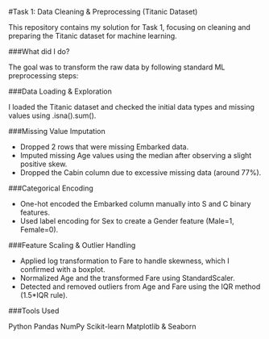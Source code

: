 #Task 1: Data Cleaning & Preprocessing (Titanic Dataset)

This repository contains my solution for Task 1, focusing on cleaning and preparing the Titanic dataset for machine learning.

###What did I do?

The goal was to transform the raw data by following standard ML preprocessing steps:

###Data Loading & Exploration

I loaded the Titanic dataset and checked the initial data types and missing values using .isna().sum().

###Missing Value Imputation

- Dropped 2 rows that were missing Embarked data.
- Imputed missing Age values using the median after observing a slight positive skew.
- Dropped the Cabin column due to excessive missing data (around 77%).

###Categorical Encoding

- One-hot encoded the Embarked column manually into S and C binary features.
- Used label encoding for Sex to create a Gender feature (Male=1, Female=0).

###Feature Scaling & Outlier Handling

- Applied log transformation to Fare to handle skewness, which I confirmed with a boxplot.
- Normalized Age and the transformed Fare using StandardScaler.
- Detected and removed outliers from Age and Fare using the IQR method (1.5*IQR rule).

###Tools Used

Python
Pandas
NumPy
Scikit-learn
Matplotlib & Seaborn
